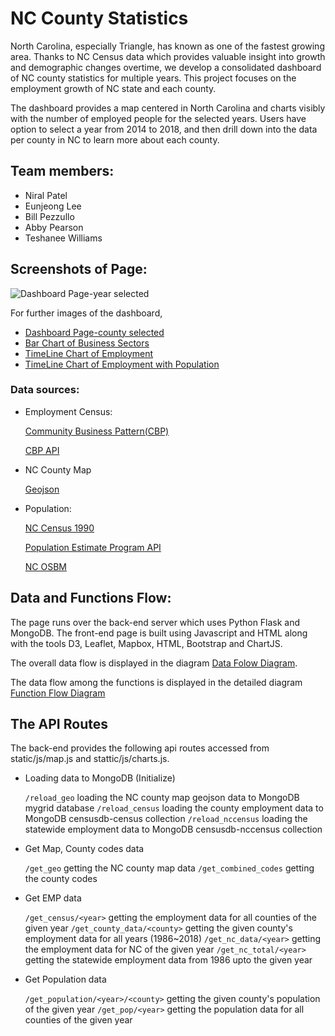 # NC County Statistics

North Carolina, especially Triangle, has known as one of the fastest growing area. Thanks to NC Census data which provides valuable insight into growth and demographic changes overtime,  we develop a consolidated dashboard of NC county statistics for multiple years. This project focuses on the employment growth of NC state and each county.  

The dashboard provides a map centered in North Carolina and charts visibly with the number of employed people for the selected years.  Users have option to select a year from 2014 to 2018, and then drill down into the data per county in NC to learn more about each county.

## Team members:

* Niral Patel
* Eunjeong Lee
* Bill Pezzullo
* Abby Pearson
* Teshanee Williams

## Screenshots of Page:

![Dashboard Page-year selected](images/Sceenshot_dashboard.png)

For further images of the dashboard,

* [Dashboard Page-county selected](images/)
* [Bar Chart of Business Sectors](images/Screenshot_bar_chart.png)
* [TimeLine Chart of Employment]()
* [TimeLine Chart of Employment with Population](images/images/Screenshot_line_chart.png)


### Data sources:

* Employment Census:

   [Community Business Pattern(CBP)](https://www.census.gov/programs-surveys/cbp.html)

   [CBP API](https://www.census.gov/data/developers/data-sets/cbp-nonemp-zbp/cbp-api.html)


* NC County Map

   [Geojson](https://opendata.arcgis.com/datasets/d192da4d0ac249fa9584109b1d626286_0.geojson)


* Population:

   [NC Census 1990](https://www.osbm.nc.gov/facts-figures/demographics/1990-2000-county-growth)

   [Population Estimate Program API](https://www.census.gov/data/developers/data-sets/popest-popproj/popest.2000-2010_Intercensals.html)

   [NC OSBM](https://files.nc.gov/ncosbm/demog/countytotals_2010_2019.html)


## Data and Functions Flow:
   The page runs over the back-end server which uses Python Flask and MongoDB. The front-end page is built using Javascript and HTML along with the tools D3, Leaflet, Mapbox, HTML, Bootstrap and ChartJS.

   The overall data flow is displayed in the diagram [Data Folow Diagram](images/sketch_final_design.png).

   The data flow among the functions is displayed in the detailed diagram [Function Flow Diagram](images/Function%20Flow.jpeg)

## The API Routes

The back-end provides the following api routes accessed from static/js/map.js and stattic/js/charts.js.

   * Loading data to MongoDB (Initialize)

      `/reload_geo`
         loading the NC county map geojson data to MongoDB mygrid database
      `/reload_census`
         loading the county employment data to MongoDB censusdb-census collection
      `/reload_nccensus`
         loading the statewide employment data to MongoDB censusdb-nccensus collection

   * Get Map, County codes data

      `/get_geo`
         getting the NC county map data
      `/get_combined_codes`
         getting the county codes

   * Get EMP data

      `/get_census/<year>`
         getting the employment data for all counties of the given year
      `/get_county_data/<county>`
         getting the given county's employment data for all years (1986~2018)
      `/get_nc_data/<year>`
         getting the employment data for NC of the given year
      `/get_nc_total/<year>`
         getting the statewide employment data from 1986 upto the given year

   * Get Population data

      `/get_population/<year>/<county>`
         getting the given county's population of the given year
      `/get_pop/<year>`
         getting the population data for all counties of the given year


